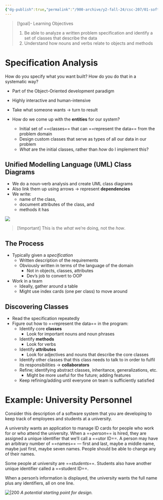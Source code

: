 ```yaml
---
{"dg-publish":true,"permalink":"/900-archive/y2-fall-24/csc-207/01-software-developer-skills-and-tools/representing-data-in-your-program/","tags":["lecture","note","cs","java","university"],"created":"2024-12-10T02:41:53.244-05:00","updated":"2024-12-10T02:45:29.815-05:00"}
---
```



> [!goal]- Learning Objectives
>
> 1. Be able to analyze a written problem specification and identify a set of classes that describe the data
> 2. Understand how nouns and verbs relate to objects and methods

# Specification Analysis

How do you specify what you want built? How do you do that in a systematic way?

- Part of the Object-Oriented development paradigm
- Highly interactive and human-intensive

- Take what someone wants → turn to result
- How do we come up with the **entities** for our system?
    - Initial set of ==classes== that can ==represent the data== from the problem domain
    - Design custom classes that serve as types of all our data in our problem
    - *What* are the initial classes, rather than *how* do I implement this?

## Unified Modelling Language (UML) Class Diagrams

- We do a noun-verb analysis and create UML class diagrams
- Also link them up using arrows → represent **dependencies**
- We write:
    - name of the class,
    - document attributes of the class, and
    - methods it has

![](https://i.imgur.com/GO1pxhc.png)

> [!important] This is the *what* we’re doing, not the *how*.

## The Process

- Typically given a *specification*
    - Written description of the requirements
    - Obviously written in terms of the language of the domain
        - Not in objects, classes, attributes
        - Dev’s job to convert to OOP
- Work in a team
    - Ideally, gather around a table
    - Might use index cards (one per class) to move around

## Discovering Classes

- Read the specification repeatedly
- Figure out how to ==represent the data== in the program:
    - Identify core **classes**
        - Look for important nouns and noun phrases
    - Identify **methods**
        - Look for verbs
    - Identify **attributes**
        - Look for adjectives and nouns that describe the core classes
    - Identify other classes that this class needs to talk to in order to fulfil its responsibilities → **collaborators**
    - Refine; identifying abstract classes, inheritance, generalizations, etc.
        - Might be more useful for the future; adding features
    - Keep refining/adding until everyone on team is sufficiently satisfied

# Example: University Personnel

Consider this description of a software system that you are developing to keep track of employees and students at a university.

A university wants an application to manage ID cards for people who work for or who attend the university. When a ==*person*== is hired, they are assigned a unique identifier that we’ll call a ==utor ID==. A person may have an arbitrary number of ==names== — first and last, maybe a middle name, maybe just first, maybe seven names. People should be able to change any of their names.

Some people at university are ==*students*==. Students also have another unique identifier called a ==student ID==.

When a person’s information is displayed, the university wants the full name plus any identifiers, all on one line.

![|200](https://i.imgur.com/6pOiJhw.png)
*A potential starting point for design.*
